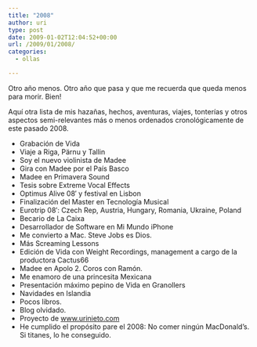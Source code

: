 ```yaml
---
title: "2008"
author: uri
type: post
date: 2009-01-02T12:04:52+00:00
url: /2009/01/2008/
categories:
  - ollas

---
```

Otro año menos. Otro año que pasa y que me recuerda que queda menos para morir. Bien!

Aquí otra lista de mis hazañas, hechos, aventuras, viajes, tonterías y otros aspectos semi-relevantes más o menos ordenados cronológicamente de este pasado 2008.

  * Grabación de Vida
  * Viaje a Riga, Pärnu y Tallin
  * Soy el nuevo violinista de Madee
  * Gira con Madee por el País Basco
  * Madee en Primavera Sound
  * Tesis sobre Extreme Vocal Effects
  * Optimus Alive 08&#8242; y festival en Lisbon
  * Finalización del Master en Tecnología Musical
  * Eurotrip 08&#8242;: Czech Rep, Austria, Hungary, Romania, Ukraine, Poland
  * Becario de La Caixa
  * Desarrollador de Software en Mi Mundo iPhone
  * Me convierto a Mac. Steve Jobs es Dios.
  * Más Screaming Lessons
  * Edición de Vida con Weight Recordings, management a cargo de la productora Cactus66
  * Madee en Apolo 2. Coros con Ramón.
  * Me enamoro de una princesita Mexicana
  * Presentación máximo pepino de Vida en Granollers
  * Navidades en Islandia
  * Pocos libros.
  * Blog olvidado.
  * Proyecto de www.urinieto.com
  * He cumplido el propósito pare el 2008: No comer ningún MacDonald&#8217;s. Si titanes, lo he conseguido.
</ul>